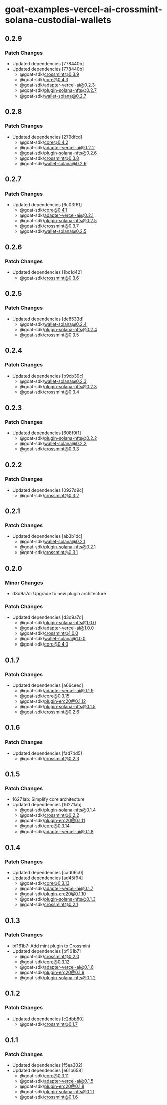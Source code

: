# goat-examples-vercel-ai-crossmint-solana-custodial-wallets

## 0.2.9

### Patch Changes

- Updated dependencies [778440b]
- Updated dependencies [778440b]
  - @goat-sdk/crossmint@0.3.9
  - @goat-sdk/core@0.4.3
  - @goat-sdk/adapter-vercel-ai@0.2.3
  - @goat-sdk/plugin-solana-nfts@0.2.7
  - @goat-sdk/wallet-solana@0.2.7

## 0.2.8

### Patch Changes

- Updated dependencies [279dfcd]
  - @goat-sdk/core@0.4.2
  - @goat-sdk/adapter-vercel-ai@0.2.2
  - @goat-sdk/plugin-solana-nfts@0.2.6
  - @goat-sdk/crossmint@0.3.8
  - @goat-sdk/wallet-solana@0.2.6

## 0.2.7

### Patch Changes

- Updated dependencies [6c03f61]
  - @goat-sdk/core@0.4.1
  - @goat-sdk/adapter-vercel-ai@0.2.1
  - @goat-sdk/plugin-solana-nfts@0.2.5
  - @goat-sdk/crossmint@0.3.7
  - @goat-sdk/wallet-solana@0.2.5

## 0.2.6

### Patch Changes

- Updated dependencies [1bc1d42]
  - @goat-sdk/crossmint@0.3.6

## 0.2.5

### Patch Changes

- Updated dependencies [de8533d]
  - @goat-sdk/wallet-solana@0.2.4
  - @goat-sdk/plugin-solana-nfts@0.2.4
  - @goat-sdk/crossmint@0.3.5

## 0.2.4

### Patch Changes

- Updated dependencies [b9cb39c]
  - @goat-sdk/wallet-solana@0.2.3
  - @goat-sdk/plugin-solana-nfts@0.2.3
  - @goat-sdk/crossmint@0.3.4

## 0.2.3

### Patch Changes

- Updated dependencies [608f9f1]
  - @goat-sdk/plugin-solana-nfts@0.2.2
  - @goat-sdk/wallet-solana@0.2.2
  - @goat-sdk/crossmint@0.3.3

## 0.2.2

### Patch Changes

- Updated dependencies [0927d9c]
  - @goat-sdk/crossmint@0.3.2

## 0.2.1

### Patch Changes

- Updated dependencies [ab3b1dc]
  - @goat-sdk/wallet-solana@0.2.1
  - @goat-sdk/plugin-solana-nfts@0.2.1
  - @goat-sdk/crossmint@0.3.1

## 0.2.0

### Minor Changes

- d3d9a7d: Upgrade to new plugin architecture

### Patch Changes

- Updated dependencies [d3d9a7d]
  - @goat-sdk/plugin-solana-nfts@1.0.0
  - @goat-sdk/adapter-vercel-ai@1.0.0
  - @goat-sdk/crossmint@1.0.0
  - @goat-sdk/wallet-solana@1.0.0
  - @goat-sdk/core@0.4.0

## 0.1.7

### Patch Changes

- Updated dependencies [a66ceec]
  - @goat-sdk/adapter-vercel-ai@0.1.9
  - @goat-sdk/core@0.3.15
  - @goat-sdk/plugin-erc20@0.1.12
  - @goat-sdk/plugin-solana-nfts@0.1.5
  - @goat-sdk/crossmint@0.2.6

## 0.1.6

### Patch Changes

- Updated dependencies [fad74d5]
  - @goat-sdk/crossmint@0.2.3

## 0.1.5

### Patch Changes

- 16271ab: Simplify core architecture
- Updated dependencies [16271ab]
  - @goat-sdk/plugin-solana-nfts@0.1.4
  - @goat-sdk/crossmint@0.2.2
  - @goat-sdk/plugin-erc20@0.1.11
  - @goat-sdk/core@0.3.14
  - @goat-sdk/adapter-vercel-ai@0.1.8

## 0.1.4

### Patch Changes

- Updated dependencies [cad06c0]
- Updated dependencies [ad45f94]
  - @goat-sdk/core@0.3.13
  - @goat-sdk/adapter-vercel-ai@0.1.7
  - @goat-sdk/plugin-erc20@0.1.10
  - @goat-sdk/plugin-solana-nfts@0.1.3
  - @goat-sdk/crossmint@0.2.1

## 0.1.3

### Patch Changes

- bf161b7: Add mint plugin to Crossmint
- Updated dependencies [bf161b7]
  - @goat-sdk/crossmint@0.2.0
  - @goat-sdk/core@0.3.12
  - @goat-sdk/adapter-vercel-ai@0.1.6
  - @goat-sdk/plugin-erc20@0.1.9
  - @goat-sdk/plugin-solana-nfts@0.1.2

## 0.1.2

### Patch Changes

- Updated dependencies [c2dbb80]
  - @goat-sdk/crossmint@0.1.7

## 0.1.1

### Patch Changes

- Updated dependencies [f5ea302]
- Updated dependencies [e61b658]
  - @goat-sdk/core@0.3.11
  - @goat-sdk/adapter-vercel-ai@0.1.5
  - @goat-sdk/plugin-erc20@0.1.8
  - @goat-sdk/plugin-solana-nfts@0.1.1
  - @goat-sdk/crossmint@0.1.6
